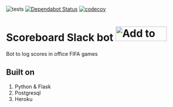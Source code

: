 ![tests](https://github.com/ramonmedeiros/scoreboard_bot/workflows/CI/badge.svg)
[![Dependabot Status](https://api.dependabot.com/badges/status?host=github&repo=ramonmedeiros/scoreboard_bot&identifier=245428270)](https://dependabot.com)
[![codecov](https://codecov.io/gh/ramonmedeiros/scoreboard_bot/branch/master/graph/badge.svg)](https://codecov.io/gh/ramonmedeiros/scoreboard_bot)

# Scoreboard Slack bot <a href="https://slack.com/oauth/v2/authorize?client_id=4022839166.989674812551&scope=commands,users:read,chat:write&redirect_uri=https://office-fifabot.herokuapp.com/"><img alt="Add to Slack" height="40" width="139" src="https://platform.slack-edge.com/img/add_to_slack.png" srcset="https://platform.slack-edge.com/img/add_to_slack.png 1x, https://platform.slack-edge.com/img/add_to_slack@2x.png 2x"></a>

Bot to log scores in office FIFA games

## Built on

1. Python & Flask
2. Postgresql
3. Heroku
